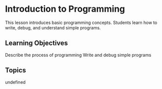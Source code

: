 # Introduction to Programming

This lesson introduces basic programming concepts. Students learn how to write, debug, and understand simple programs.

## Learning Objectives
Describe the process of programming
Write and debug simple programs

## Topics
undefined